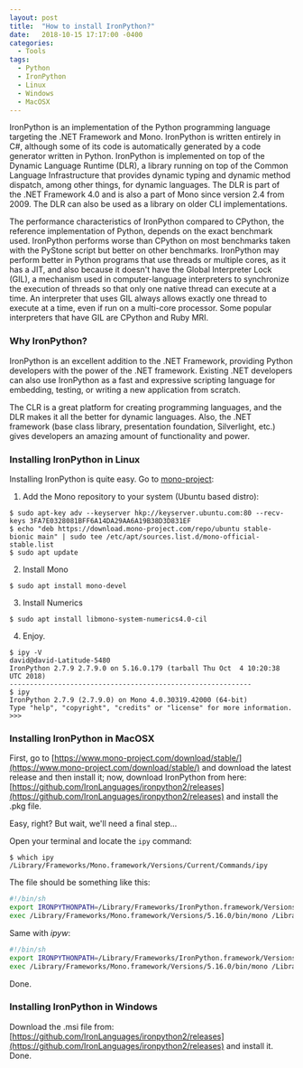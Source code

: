 ```yaml
---
layout: post
title:  "How to install IronPython?"
date:   2018-10-15 17:17:00 -0400
categories:
  - Tools
tags:
  - Python
  - IronPython
  - Linux
  - Windows
  - MacOSX
---
```


IronPython is an implementation of the Python programming language targeting the .NET Framework and Mono. IronPython is written entirely in C#, although some of its code is automatically generated by a code generator written in Python. IronPython is implemented on top of the Dynamic Language Runtime (DLR), a library running on top of the Common Language Infrastructure that provides dynamic typing and dynamic method dispatch, among other things, for dynamic languages. The DLR is part of the .NET Framework 4.0 and is also a part of Mono since version 2.4 from 2009. The DLR can also be used as a library on older CLI implementations.

The performance characteristics of IronPython compared to CPython, the reference implementation of Python, depends on the exact benchmark used. IronPython performs worse than CPython on most benchmarks taken with the PyStone script but better on other benchmarks. IronPython may perform better in Python programs that use threads or multiple cores, as it has a JIT, and also because it doesn't have the Global Interpreter Lock (GIL), a mechanism used in computer-language interpreters to synchronize the execution of threads so that only one native thread can execute at a time. An interpreter that uses GIL always allows exactly one thread to execute at a time, even if run on a multi-core processor. Some popular interpreters that have GIL are CPython and Ruby MRI.

### Why IronPython?

IronPython is an excellent addition to the .NET Framework, providing Python developers with the power of the .NET framework. Existing .NET developers can also use IronPython as a fast and expressive scripting language for embedding, testing, or writing a new application from scratch.

The CLR is a great platform for creating programming languages, and the DLR makes it all the better for dynamic languages. Also, the .NET framework (base class library, presentation foundation, Silverlight, etc.) gives developers an amazing amount of functionality and power.

### Installing IronPython in Linux

Installing IronPython is quite easy. Go to [mono-project](https://www.mono-project.com/download/stable/):

1. Add the Mono repository to your system (Ubuntu based distro):
```
$ sudo apt-key adv --keyserver hkp://keyserver.ubuntu.com:80 --recv-keys 3FA7E0328081BFF6A14DA29AA6A19B38D3D831EF
$ echo "deb https://download.mono-project.com/repo/ubuntu stable-bionic main" | sudo tee /etc/apt/sources.list.d/mono-official-stable.list
$ sudo apt update
```
2. Install Mono
```
$ sudo apt install mono-devel
```
3. Install Numerics
```
$ sudo apt install libmono-system-numerics4.0-cil  
```
4. Enjoy.
```
$ ipy -V                                                                                           david@david-Latitude-5480
IronPython 2.7.9 2.7.9.0 on 5.16.0.179 (tarball Thu Oct  4 10:20:38 UTC 2018)
------------------------------------------------------------
$ ipy                                                                                              IronPython 2.7.9 (2.7.9.0) on Mono 4.0.30319.42000 (64-bit)
Type "help", "copyright", "credits" or "license" for more information.
>>>
```

### Installing IronPython in MacOSX

First, go to [https://www.mono-project.com/download/stable/](https://www.mono-project.com/download/stable/) and download the latest release and then install it; now, download IronPython from here: [https://github.com/IronLanguages/ironpython2/releases](https://github.com/IronLanguages/ironpython2/releases) and install the .pkg file.

Easy, right? But wait, we'll need a final step...

Open your terminal and locate the `ipy` command:

```
$ which ipy
/Library/Frameworks/Mono.framework/Versions/Current/Commands/ipy
```

The file should be something like this:

```bash
#!/bin/sh
export IRONPYTHONPATH=/Library/Frameworks/IronPython.framework/Versions/2.7.9/
exec /Library/Frameworks/Mono.framework/Versions/5.16.0/bin/mono /Library/Frameworks/IronPython.framework/Versions/2.7.9/bin/ipy.exe "$@"
```

Same with *ipyw*:

```bash
#!/bin/sh
export IRONPYTHONPATH=/Library/Frameworks/IronPython.framework/Versions/2.7.9/
exec /Library/Frameworks/Mono.framework/Versions/5.16.0/bin/mono /Library/Frameworks/IronPython.framework/Versions/2.7.9/bin/ipyw.exe "$@"
```

Done.

### Installing IronPython in Windows

Download the .msi file from: [https://github.com/IronLanguages/ironpython2/releases](https://github.com/IronLanguages/ironpython2/releases) and install it. Done.
